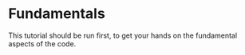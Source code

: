 # Fundamentals 

This tutorial should be run first, to get your hands on the fundamental aspects of the code. 
